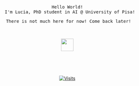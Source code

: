 <div align="center">
<pre>Hello World!
  I'm Lucia, PhD student in AI @ University of Pisa!</pre>
  <pre> There is not much here for now! Come back later!</pre>


<br><br>
<img src="https://raw.githubusercontent.com/innng/innng/master/assets/kyubey.gif" height="40" />
<br><br><br>

&nbsp;<div align="center">
  [![Visits](https://komarev.com/ghpvc/?username=novatorem&logo=GitHub&label=github%20visits&color=336699&logoColor=white&style=flat-square)](https://github.com/ldomenichelli2)
</div>
</div>
